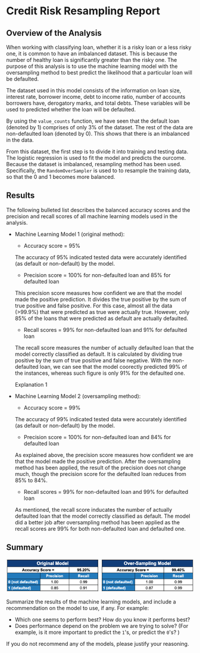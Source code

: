 # Credit Risk Resampling Report

## Overview of the Analysis

When working with classifying loan, whether it is a risky loan or a less risky one, it is common to have an imbalanced dataset. This is because the number of healthy loan is significantly greater than the risky one. The purpose of this analysis is to use the machine learning model with the oversampling method to best predict the likelihood that a particular loan will be defaulted.

The dataset used in this model consists of the information on loan size, interest rate, borrower income, debt to income ratio, number of accounts borrowers have, derogatory marks, and total debts. These variables will be used to predicted whether the loan will be defaulted.

By using the `value_counts` function, we have seen that the default loan (denoted by 1) comprises of only 3% of the dataset. The rest of the data are non-defaulted loan (denoted by 0). This shows that there is an imbalanced in the data.

From this dataset, the first step is to divide it into training and testing data. The logistic regression is used to fit the model and predicts the ourcome. Because the dataset is imbalanced, resampling method has been used. Specifically, the `RandomOverSampler` is used to to resample the training data, so that the 0 and 1 becomes more balanced.

## Results

The following bulleted list describes the balanced accuracy scores and the precision and recall scores of all machine learning models used in the analysis.

* Machine Learning Model 1 (original method):
  * Accuracy score = 95%
  
  The accuracy of 95% indicated tested data were accurately identified (as default or non-default) by the model.
  
  * Precision score = 100% for non-defaulted loan and 85% for defaulted loan
 
  This precision score measures how confident we are that the model made the positive prediction. It divides the true positive by the sum of true positive and false positive. For this case, almost all the data (>99.9%) that were predicted as true were actually true. However, only 85% of the loans that were predicted as default are actually defaulted.
 
  * Recall scores = 99% for non-defaulted loan and 91% for defaulted loan
  
  The recall score measures the number of actually defaulted loan that the model correctly classified as default. It is calculated by dividing true positive by the sum of true positive and false negative. With the non-defaulted loan, we can see that the model coorectly predicted 99% of the instances, whereas such figure is only 91% for the defaulted one.
  
  Explanation 1
  
* Machine Learning Model 2 (oversampling method):
  * Accuracy score = 99%
 
  The accuracy of 99% indicated tested data were accurately identified (as default or non-default) by the model.
 
  * Precision score = 100% for non-defaulted loan and 84% for defaulted loan
  
  As explained above, the precision score measures how confident we are that the model made the positive prediction. After the oversampling method has been applied, the result of the precision does not change much, though the precision score for the defaulted loan reduces from 85% to 84%.
  
  * Recall scores = 99% for non-defaulted loan and 99% for defaulted loan
  
  As mentioned, the recall score inducates the number of actually defaulted loan that the model correctly classified as default. The model did a better job after oversampling method has been applied as the recall scores are 99% for both non-defaulted loan and defaulted one.

## Summary

![Model Summary](model_summary_12.png)

Summarize the results of the machine learning models, and include a recommendation on the model to use, if any. For example:
* Which one seems to perform best? How do you know it performs best?
* Does performance depend on the problem we are trying to solve? (For example, is it more important to predict the `1`'s, or predict the `0`'s? )

If you do not recommend any of the models, please justify your reasoning.
